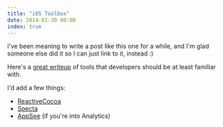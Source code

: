 ```yaml
---
title: "iOS Toolbox"
date: 2014-01-30 00:00
index: true
---
```


I've been meaning to write a post like this one for a while, and I'm glad someone else did it so I can just link to it, instead :)

Here's a [great writeup](http://edsancha.com/blog/2014/01/28/whats-in-my-iOS-toolbox.html) of tools that developers should be at least familiar with.

I'd add a few things:

- [ReactiveCocoa](https://github.com/ReactiveCocoa/ReactiveCocoa)
- [Specta](https://github.com/specta/specta)
- [AppSee](http://www.appsee.com) (if you're into Analytics)
<!-- more -->
